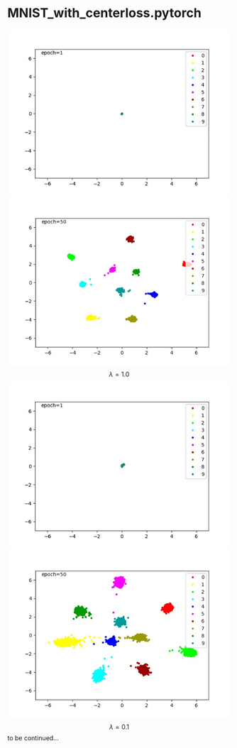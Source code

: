 # MNIST_with_centerloss.pytorch

![ada](images/1.0.gif)
![ada](images/1.0.jpg)
$$ \lambda = 1.0 $$
![ada](images/0.1.gif)
![ada](images/0.1.jpg)
$$ \lambda = 0.1 $$
to be continued...


